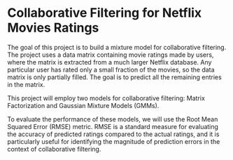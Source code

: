# Collaborative Filtering for Netflix Movies Ratings

The goal of this project is to build a mixture model for collaborative filtering. The project uses a data matrix containing movie ratings made by users, where the matrix is extracted from a much larger Netflix database. Any particular user has rated only a small fraction of the movies, so the data matrix is only partially filled. The goal is to predict all the remaining entries in the matrix.

This project will employ two models for collaborative filtering: Matrix Factorization and Gaussian Mixture Models (GMMs).

To evaluate the performance of these models, we will use the Root Mean Squared Error (RMSE) metric. RMSE is a standard measure for evaluating the accuracy of predicted ratings compared to the actual ratings, and it is particularly useful for identifying the magnitude of prediction errors in the context of collaborative filtering.
